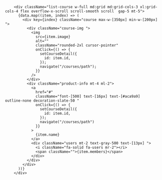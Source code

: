         <div className="list-course w-full md:grid md:grid-cols-3 xl:grid-cols-4 flex overflow-x-scroll scroll-smooth scroll  gap-5 mt-5">
          {data.map((item, index) => (
            <div key={index} className="course max-w-[350px] min-w-[200px] ">
              <div className="course-img ">
                <img
                  src={item.image}
                  alt=""
                  className="rounded-2xl cursor-pointer"
                  onClick={() => {
                    setCourseDetail({
                      id: item.id,
                    });
                    navigate("/courses/path");
                  }}
                />
              </div>
              <div className="product-info mt-4 ml-2">
                <a
                  href="#"
                  className="font-[500] text-[16px] text-[#aca9a9] outline-none decoration-slate-50 "
                  onClick={() => {
                    setCourseDetail({
                      id: item.id,
                    });
                    navigate("/courses/path")
                  }}
                >
                  {item.name}
                </a>
                <div className="users mt-2 text-gray-500 text-[13px] ">
                  <i className="fa-solid fa-users mr-2"></i>
                  <span className="">{item.members}</span>
                </div>
              </div>
            </div>
          ))}
        </div>
